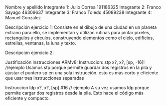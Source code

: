 Nombre y apellido
Integrante 1: Julio Correa 191186325
Integrante 2: Franco Sayago 46309637
Integrante 3: Franco Toledo 45089238
Integrante 4: Manuel Gonzalez

Descripción ejercicio 1: Consiste en el dibujo de una ciudad en un planeta extrano para ello, se implementan y utilizan rutinas para pintar pixeles, rectangulos y circulos, construyendo elementos como el cielo, edificios, estrellas, ventanas, la luna y texto.

Descripción ejercicio 2:

Justificación instrucciones ARMv8:
Instruccion: stp x?, x?, [sp, -16]! //ejemplo
Usamos stp porque permite guardar dos registros en la pila y ajustar el puntero sp en una sola instrucción. esto es más corto y eficiente que usar tres instrucciones separadas

Instruccion ldp x?, x?, [sp] #16 // ejemplo
A su vez usamos ldp porque permite cargar dos registros desde la pila. Esto hace el código más eficiente y compacto.

